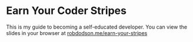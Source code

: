 # Earn Your Coder Stripes

This is my guide to becoming a self-educated developer. You can view the slides in your browser at [robdodson.me/earn-your-stripes](http://robdodson.me/earn-your-stripes/)